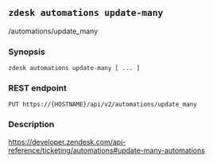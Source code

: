 ## `zdesk automations update-many`

/automations/update_many

### Synopsis

    zdesk automations update-many [ ... ]

### REST endpoint

    PUT https://{HOSTNAME}/api/v2/automations/update_many

### Description

https://developer.zendesk.com/api-reference/ticketing/automations#update-many-automations

